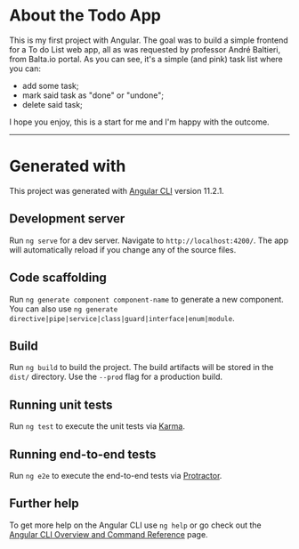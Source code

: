 # About the Todo App
This is my first project with Angular. The goal was to build a simple frontend for a To do List web app, all as was requested by professor André Baltieri, from Balta.io portal.
As you can see, it's a simple (and pink) task list where you can:  
- add some task;
- mark said task as "done" or "undone";
- delete said task;

I hope you enjoy, this is a start for me and I'm happy with the outcome.

-----------------------------------------------------------------------------------------------------------------------------------------------------------------

# Generated with

This project was generated with [Angular CLI](https://github.com/angular/angular-cli) version 11.2.1.

## Development server

Run `ng serve` for a dev server. Navigate to `http://localhost:4200/`. The app will automatically reload if you change any of the source files.

## Code scaffolding

Run `ng generate component component-name` to generate a new component. You can also use `ng generate directive|pipe|service|class|guard|interface|enum|module`.

## Build

Run `ng build` to build the project. The build artifacts will be stored in the `dist/` directory. Use the `--prod` flag for a production build.

## Running unit tests

Run `ng test` to execute the unit tests via [Karma](https://karma-runner.github.io).

## Running end-to-end tests

Run `ng e2e` to execute the end-to-end tests via [Protractor](http://www.protractortest.org/).

## Further help

To get more help on the Angular CLI use `ng help` or go check out the [Angular CLI Overview and Command Reference](https://angular.io/cli) page.
